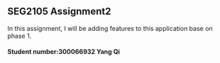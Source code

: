 ## SEG2105 Assignment2

In this assignment, I will be adding features to this application base on phase 1.
#### Student number:300066932 Yang Qi
